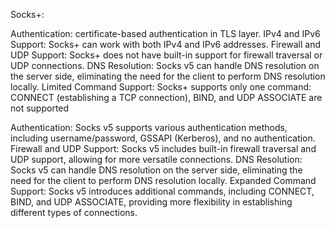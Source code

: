 Socks+:

Authentication: certificate-based authentication in TLS layer.
IPv4 and IPv6 Support: Socks+ can work with both IPv4 and IPv6 addresses.
Firewall and UDP Support: Socks+ does not have built-in support for firewall traversal or UDP connections.
DNS Resolution: Socks v5 can handle DNS resolution on the server side, eliminating the need for the client to perform DNS resolution locally.
Limited Command Support: Socks+ supports only one command: CONNECT (establishing a TCP connection), BIND, and UDP ASSOCIATE are not supported

Authentication: Socks v5 supports various authentication methods, including username/password, GSSAPI (Kerberos), and no authentication.
Firewall and UDP Support: Socks v5 includes built-in firewall traversal and UDP support, allowing for more versatile connections.
DNS Resolution: Socks v5 can handle DNS resolution on the server side, eliminating the need for the client to perform DNS resolution locally.
Expanded Command Support: Socks v5 introduces additional commands, including CONNECT, BIND, and UDP ASSOCIATE, providing more flexibility in establishing different types of connections.
